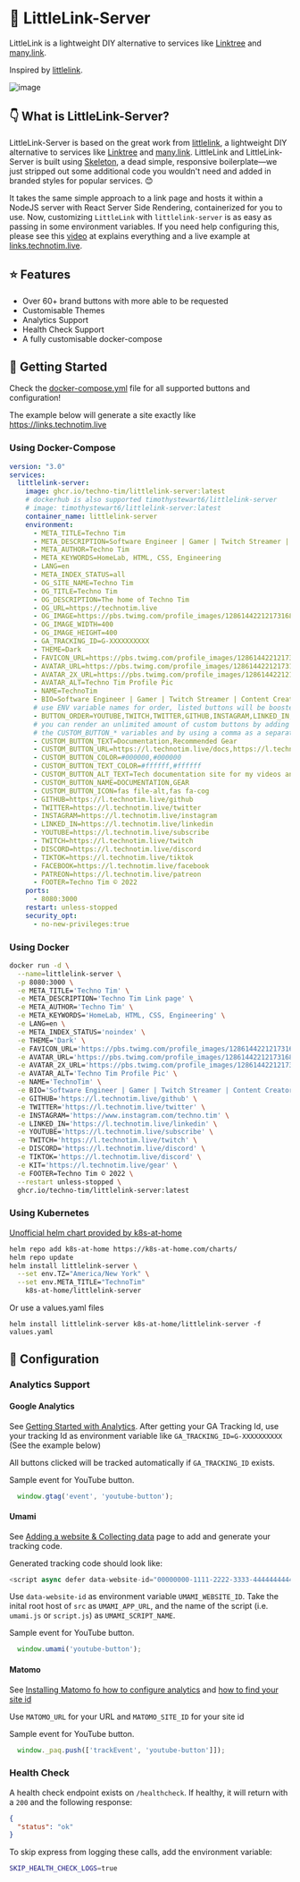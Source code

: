 # 🔗 LittleLink-Server

LittleLink is a lightweight DIY alternative to services like [Linktree](https://linktr.ee)
and [many.link](https://many.link/).

Inspired by [littlelink](https://github.com/sethcottle/littlelink).

 ![image](https://user-images.githubusercontent.com/1322205/174909247-2515ab5c-fd39-475d-b5dc-9c0a1ea20d6e.png)

## 👇 What is LittleLink-Server?

LittleLink-Server is based on the great work from [littlelink](https://github.com/sethcottle/littlelink), a lightweight DIY alternative to services like [Linktree](https://linktr.ee) and [many.link](https://many.link/). LittleLink and LittleLink-Server is built using [Skeleton](http://getskeleton.com/), a dead simple, responsive boilerplate—we just stripped out some additional code you wouldn't need and added in branded styles for popular services. 😊

It takes the same simple approach to a link page and hosts it within a NodeJS server with React Server Side Rendering, containerized for you to use. Now, customizing `LittleLink` with `littlelink-server` is as easy as passing in some environment variables. If you need help configuring this, please see this [video](https://youtu.be/42SqfI_AjXU) at explains everything and a live example at [links.technotim.live](https://links.technotim.live/).

## ⭐ Features

- Over 60+ brand buttons with more able to be requested
- Customisable Themes
- Analytics Support
- Health Check Support
- A fully customisable docker-compose 

## 🚀 Getting Started

Check the [docker-compose.yml](/docker-compose.yml) file for all supported buttons and configuration!

The example below will generate a site exactly like <https://links.technotim.live>

### Using Docker-Compose

```yml
version: "3.0"
services:
  littlelink-server:
    image: ghcr.io/techno-tim/littlelink-server:latest
    # dockerhub is also supported timothystewart6/littlelink-server
    # image: timothystewart6/littlelink-server:latest
    container_name: littlelink-server
    environment:
      - META_TITLE=Techno Tim
      - META_DESCRIPTION=Software Engineer | Gamer | Twitch Streamer | Content Creator on YouTube | Homelab | 🇺🇸 🇯🇵  | Full Nerd
      - META_AUTHOR=Techno Tim
      - META_KEYWORDS=HomeLab, HTML, CSS, Engineering
      - LANG=en
      - META_INDEX_STATUS=all
      - OG_SITE_NAME=Techno Tim
      - OG_TITLE=Techno Tim
      - OG_DESCRIPTION=The home of Techno Tim
      - OG_URL=https://technotim.live
      - OG_IMAGE=https://pbs.twimg.com/profile_images/1286144221217316864/qIAsKOpB_400x400.jpg
      - OG_IMAGE_WIDTH=400
      - OG_IMAGE_HEIGHT=400
      - GA_TRACKING_ID=G-XXXXXXXXXX
      - THEME=Dark
      - FAVICON_URL=https://pbs.twimg.com/profile_images/1286144221217316864/qIAsKOpB_200x200.jpg
      - AVATAR_URL=https://pbs.twimg.com/profile_images/1286144221217316864/qIAsKOpB_200x200.jpg
      - AVATAR_2X_URL=https://pbs.twimg.com/profile_images/1286144221217316864/qIAsKOpB_400x400.jpg
      - AVATAR_ALT=Techno Tim Profile Pic
      - NAME=TechnoTim
      - BIO=Software Engineer | Gamer | Twitch Streamer | Content Creator on YouTube | Homelab | 🇺🇸 🇯🇵 | Full Nerd
      # use ENV variable names for order, listed buttons will be boosted to the top
      - BUTTON_ORDER=YOUTUBE,TWITCH,TWITTER,GITHUB,INSTAGRAM,LINKED_IN,DISCORD,FACEBOOK,TIKTOK,PATREON,GEAR,DOCUMENTATION
      # you can render an unlimited amount of custom buttons by adding 
      # the CUSTOM_BUTTON_* variables and by using a comma as a separator.
      - CUSTOM_BUTTON_TEXT=Documentation,Recommended Gear
      - CUSTOM_BUTTON_URL=https://l.technotim.live/docs,https://l.technotim.live/gear
      - CUSTOM_BUTTON_COLOR=#000000,#000000
      - CUSTOM_BUTTON_TEXT_COLOR=#ffffff,#ffffff
      - CUSTOM_BUTTON_ALT_TEXT=Tech documentation site for my videos and more,Recommended Gear
      - CUSTOM_BUTTON_NAME=DOCUMENTATION,GEAR
      - CUSTOM_BUTTON_ICON=fas file-alt,fas fa-cog
      - GITHUB=https://l.technotim.live/github
      - TWITTER=https://l.technotim.live/twitter
      - INSTAGRAM=https://l.technotim.live/instagram
      - LINKED_IN=https://l.technotim.live/linkedin
      - YOUTUBE=https://l.technotim.live/subscribe
      - TWITCH=https://l.technotim.live/twitch
      - DISCORD=https://l.technotim.live/discord
      - TIKTOK=https://l.technotim.live/tiktok
      - FACEBOOK=https://l.technotim.live/facebook
      - PATREON=https://l.technotim.live/patreon
      - FOOTER=Techno Tim © 2022
    ports:
      - 8080:3000
    restart: unless-stopped
    security_opt:
      - no-new-privileges:true
```

### Using Docker 

```bash
docker run -d \
  --name=littlelink-server \
  -p 8080:3000 \
  -e META_TITLE='Techno Tim' \
  -e META_DESCRIPTION='Techno Tim Link page' \
  -e META_AUTHOR='Techno Tim' \
  -e META_KEYWORDS='HomeLab, HTML, CSS, Engineering' \
  -e LANG=en \
  -e META_INDEX_STATUS='noindex' \
  -e THEME='Dark' \
  -e FAVICON_URL='https://pbs.twimg.com/profile_images/1286144221217316864/qIAsKOpB_200x200.jpg' \
  -e AVATAR_URL='https://pbs.twimg.com/profile_images/1286144221217316864/qIAsKOpB_200x200.jpg' \
  -e AVATAR_2X_URL='https://pbs.twimg.com/profile_images/1286144221217316864/qIAsKOpB_400x400.jpg' \
  -e AVATAR_ALT='Techno Tim Profile Pic' \
  -e NAME='TechnoTim' \
  -e BIO='Software Engineer | Gamer | Twitch Streamer | Content Creator on YouTube | Homelab | 🇺🇸 🇯🇵 | Full Nerd' \
  -e GITHUB='https://l.technotim.live/github' \
  -e TWITTER='https://l.technotim.live/twitter' \
  -e INSTAGRAM='https://www.instagram.com/techno.tim' \
  -e LINKED_IN='https://l.technotim.live/linkedin' \
  -e YOUTUBE='https://l.technotim.live/subscribe' \
  -e TWITCH='https://l.technotim.live/twitch' \
  -e DISCORD='https://l.technotim.live/discord' \
  -e TIKTOK='https://l.technotim.live/discord' \
  -e KIT='https://l.technotim.live/gear' \
  -e FOOTER=Techno Tim © 2022 \
  --restart unless-stopped \
  ghcr.io/techno-tim/littlelink-server:latest
```

### Using Kubernetes

[Unofficial helm chart provided by k8s-at-home](https://github.com/k8s-at-home/charts/tree/master/charts/stable/littlelink-server)

```bash
helm repo add k8s-at-home https://k8s-at-home.com/charts/
helm repo update
helm install littlelink-server \
  --set env.TZ="America/New York" \
  --set env.META_TITLE="TechnoTim"
    k8s-at-home/littlelink-server
```

Or use a values.yaml files

`helm install littlelink-server k8s-at-home/littlelink-server -f values.yaml`

## 🔧 Configuration

### Analytics Support

#### Google Analytics

See [Getting Started with Analytics](https://support.google.com/analytics/answer/1008015?hl=en). After getting your GA Tracking Id, use your tracking Id as environment variable like `GA_TRACKING_ID=G-XXXXXXXXXX`  (See the example below)

All buttons clicked will be tracked automatically if `GA_TRACKING_ID` exists.

Sample event for YouTube button.

```javascript
  window.gtag('event', 'youtube-button');
```

#### Umami

See [Adding a website & Collecting data](https://umami.is/docs/collect-data) page to add and generate your tracking code.

Generated tracking code should look like:

```javascript
<script async defer data-website-id="00000000-1111-2222-3333-444444444444" src="https://your-umami-app.com/umami.js"></script>
```

Use `data-website-id` as environment variable `UMAMI_WEBSITE_ID`. Take the inital root host of `src` as `UMAMI_APP_URL`, and the name of the script (i.e. `umami.js` or `script.js`) as `UMAMI_SCRIPT_NAME`.

Sample event for YouTube button.

```javascript
  window.umami('youtube-button');
```

#### Matomo 

See [Installing Matomo fo how to configure analytics](https://matomo.org/docs/installation/) and [how to find your site id](https://matomo.org/faq/general/faq_19212/)

Use `MATOMO_URL` for your URL and `MATOMO_SITE_ID` for your site id

Sample event for YouTube button.

```javascript
  window._paq.push(['trackEvent', 'youtube-button']]);
```

### Health Check

A health check endpoint exists on `/healthcheck`.  If healthy, it will return with a `200` and the following response:

```json
{
  "status": "ok"
}
```

To skip express from logging these calls, add the environment variable:

```bash
SKIP_HEALTH_CHECK_LOGS=true
``` 
  

